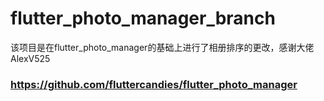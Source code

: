 # flutter_photo_manager_branch
该项目是在flutter_photo_manager的基础上进行了相册排序的更改，感谢大佬AlexV525
### https://github.com/fluttercandies/flutter_photo_manager
